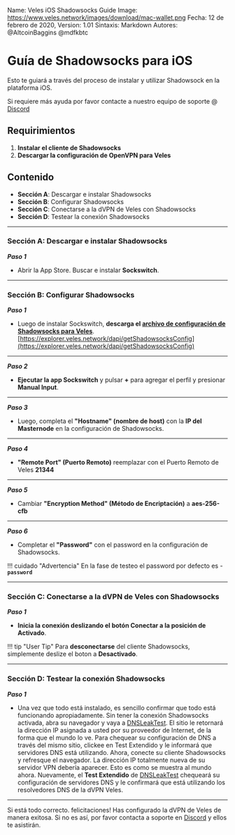 Name:           Veles iOS Shadowsocks Guide
Image:          https://www.veles.network/images/download/mac-wallet.png
Fecha:          12 de febrero de 2020,
Version: 		1.01
Sintaxis:       Markdown
Autores:        @AltcoinBaggins @mdfkbtc

# Guía de Shadowsocks para iOS
Esto te guiará a través del proceso de instalar y utilizar Shadowsock en la plataforma iOS.  

Si requiere más ayuda por favor contacte a nuestro equipo de soporte @ [Discord](https://discord.gg/P528fGg) 

## Requirimientos
1) **Instalar el cliente de Shadowsocks**  
2) **Descargar la configuración de OpenVPN para Veles**  

## Contenido
* **Sección A**: Descargar e instalar Shadowsocks
* **Sección B**: Configurar Shadowsocks
* **Sección C**: Conectarse a la dVPN de Veles con Shadowsocks
* **Sección D**: Testear la conexión Shadowsocks 
***

### Sección A: Descargar e instalar Shadowsocks

***Paso 1***

* Abrir la App Store. Buscar e instalar **Sockswitch**.

***

### Sección B: Configurar Shadowsocks 

***Paso 1***  

* Luego de instalar Sockswitch, **descarga el [archivo de configuración de Shadowsocks para Veles](https://explorer.veles.network/dapi/getShadowsocksConfig)**.  
[https://explorer.veles.network/dapi/getShadowsocksConfig](https://explorer.veles.network/dapi/getShadowsocksConfig)

***

***Paso 2***  

* **Ejecutar la app Sockswitch** y pulsar **+** para agregar el perfil y presionar **Manual Input**.

***

***Paso 3***  

* Luego, completa el **"Hostname" (nombre de host)** con la **IP del Masternode** en la configuración de Shadowsocks.

***

***Paso 4***  

* **"Remote Port" (Puerto Remoto)** reemplazar con el Puerto Remoto de Veles **21344**

***

***Paso 5***  

* Cambiar **"Encryption Method" (Método de Encriptación)** a **aes-256-cfb**

***

***Paso 6***  

* Completar el **"Password"** con el password en la configuración de Shadowsocks.  

!!! cuidado "Advertencia"
    En la fase de testeo el password por defecto es - **`password`**  

***
### Sección C: Conectarse a la dVPN de Veles con Shadowsocks

***Paso 1***  

* **Inicia la conexión deslizando el botón Conectar a la posición de Activado**.    

!!! tip "User Tip"
 	Para **desconectarse** del cliente Shadowsocks, simplemente deslize el boton a **Desactivado**.  

***

### Sección D: Testear la conexión Shadowsocks 

***Paso 1***  

* Una vez que todo está instalado, es sencillo confirmar que todo está funcionando apropiadamente. Sin tener la conexión Shadowsocks activada, abra su navegador y vaya a [DNSLeakTest](https://www.dnsleaktest.com/).
El sitio le retornará la dirección IP asignada a usted por su proveedor de Internet, de la forma que el mundo lo ve. Para chequear su configuración de DNS a través del mismo sitio, clickee en Test Extendido y le informará que servidores DNS está utilizando.
Ahora, conecte su cliente Shadowsocks y refresque el navegador. La dirección IP totalmente nueva de su servidor VPN debería aparecer. Esto es como se muestra al mundo ahora. Nuevamente, el **Test Extendido** de  [DNSLeakTest](https://www.dnsleaktest.com/) chequeará su configuración de servidores DNS y le confirmará que está utilizando los resolvedores DNS de la dVPN Veles.

***

Si está todo correcto. felicitaciones! Has configurado la dVPN de Veles de manera exitosa. Si no es así, por favor contacta a soporte en [Discord](https://discord.gg/P528fGg) y ellos te asistirán.  

